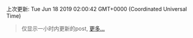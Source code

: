 
  
 上次更新: Tue Jun 18 2019 02:00:42 GMT+0000 (Coordinated Universal Time) 

 > 仅显示一小时内更新的post, [更多...](screenshots/)
  